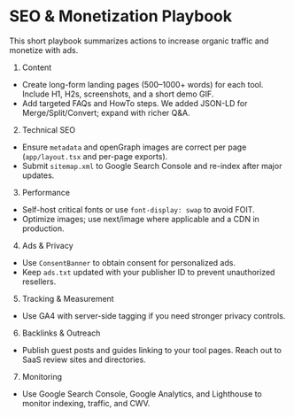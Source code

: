 SEO & Monetization Playbook
==========================

This short playbook summarizes actions to increase organic traffic and monetize with ads.

1) Content
 - Create long-form landing pages (500–1000+ words) for each tool. Include H1, H2s, screenshots, and a short demo GIF.
 - Add targeted FAQs and HowTo steps. We added JSON-LD for Merge/Split/Convert; expand with richer Q&A.

2) Technical SEO
 - Ensure `metadata` and openGraph images are correct per page (`app/layout.tsx` and per-page exports).
 - Submit `sitemap.xml` to Google Search Console and re-index after major updates.

3) Performance
 - Self-host critical fonts or use `font-display: swap` to avoid FOIT.
 - Optimize images; use next/image where applicable and a CDN in production.

4) Ads & Privacy
 - Use `ConsentBanner` to obtain consent for personalized ads.
 - Keep `ads.txt` updated with your publisher ID to prevent unauthorized resellers.

5) Tracking & Measurement
 - Use GA4 with server-side tagging if you need stronger privacy controls.

6) Backlinks & Outreach
 - Publish guest posts and guides linking to your tool pages. Reach out to SaaS review sites and directories.

7) Monitoring
 - Use Google Search Console, Google Analytics, and Lighthouse to monitor indexing, traffic, and CWV.
